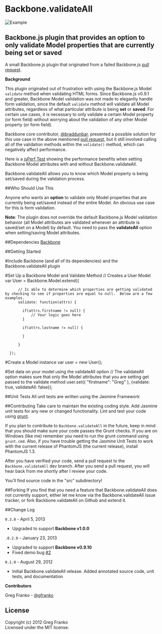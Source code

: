 Backbone.validateAll
====================

![Example](http://3.bp.blogspot.com/-JFOJ-k6tLnA/TsiKgBYPvqI/AAAAAAAAAT8/dGXeu0LeuTE/s320/backbone-js-logo.png)

Backbone.js plugin that provides an option to only validate Model properties that are currently being set or saved
------------------------------------------------------------------------------------------------------------------

A small Backbone.js plugin that originated from a failed Backbone.js [pull request](https://github.com/documentcloud/backbone/pull/1595).

**Background**

This plugin originated out of frustration with using the Backbone.js Model `validate` method when validating HTML forms.  Since Backbone.js v0.9.1 and greater, Backbone Model validation was not made to elegantly handle form validation, since the default `validate` method will validate all Model attributes, regardless of what particular attribute is being **set** or **saved**.  For certain use cases, it is necessary to only validate a certain Model property (or form field) without worrying about the validation of any other Model property (or form field).

Backbone core contributor, [@braddunbar](https://github.com/braddunbar), presented a possible solution for this use case in the above mentioned [pull request](https://github.com/documentcloud/backbone/pull/1595), but it still involved calling all of the validation methods within the `validate()` method, which can negatively affect performance.

Here is a [jsPerf Test](http://jsperf.com/backbone-validateall) showing the performance benefits when setting Backbone Model attributes with and without Backbone.validateAll.

Backbone.validateAll allows you to know which Model property is being set/saved during the validation process.

##Who Should Use This

Anyone who wants an **option** to validate only Model properties that are currently being set/saved instead of the entire Model.  An obvious use case for this is form validation.

**Note**: The plugin does not override the default Backbone.js Model validation behavior (all Model attributes are validated whenever an attribute is saved/set on a Model) by default.  You need to pass the **validateAll** option when setting/saving Model attributes.

##Dependencies
[Backbone](http://www.backbonejs.org)

##Getting Started

#Include Backbone (and all of its dependencies) and the Backbone.validateAll plugin
    <script src='http://code.jquery.com/jquery.js'></script>
    <script src='http://underscorejs.org/underscore.js'></script>
    <script src='http://backbonejs.org/backbone.js'></script>
    <script src='http://gregfranko.com/javascripts/Backbone.validateAll.js'></script>

#Set Up a Backbone Model and Validate Method
      // Creates a User Model
      var User = Backbone.Model.extend({

          // Is able to determine which properties are getting validated by checking to see if properties are equal to null.  Below are a few examples.
          validate: function(attrs) {

          	if(attrs.firstname != null) {
          		// Your logic goes here
          	}

          	if(attrs.lastname != null) {

          	}
            
          }

      });

#Create a Model instance
    var user = new User();

#Set data on your model using the validateAll option
    // The validateAll option makes sure that only the Model attributes that you are setting get passed to the validate method
    user.set({ "firstname": "Greg" }, {validate: true, validateAll: false});

##Unit Tests
All unit tests are written using the Jasmine Framework

##Contributing
Take care to maintain the existing coding style. Add Jasmine unit tests for any new or changed functionality. Lint and test your code using [grunt](https://github.com/cowboy/grunt).

If you plan to contribute to `Backbone.validateAll` in the future, keep in mind that you should make sure your code passes the Grunt checks.  If you are on Windows (like me) remember you need to run the grunt command using `grunt.cmd`.  Also, if you have trouble getting the Jasmine Unit Tests to work with the current release of PhantomJS (the current release), install PhantomJS 1.3.

After you have verified your code, send a pull request to the `Backbone.validateAll` dev branch.  After you send a pull request, you will hear back from me shortly after I review your code.

You'll find source code in the "src" subdirectory!

##Forking
If you find that you need a feature that Backbone.validateAll does not currently support, either let me know via the Backbone.validateAll issue tracker, or fork Backbone.validateAll on Github and extend it.

##Change Log

`0.3.0` - April 5, 2013

- Upgraded to support **Backbone v1.0.0**

`.0.2.0` - January 23, 2013

- Upgraded to support **Backbone v0.9.10**
- Fixed demo bug [#2](https://github.com/gfranko/Backbone.validateAll/issues/2)

`0.1.0` - August 29, 2012

- Initial Backbone.validateAll release.  Added annotated source code, unit tests, and documentation

**Contributors**

Greg Franko - [@gfranko](https://github.com/gfranko)

## License
Copyright (c) 2012 Greg Franko  
Licensed under the MIT license.
